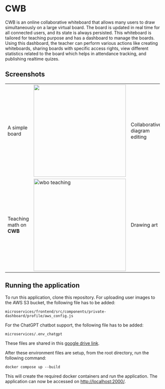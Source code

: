 # CWB

CWB is an online collaborative whiteboard that allows many users to draw simultaneously on a large virtual board.
The board is updated in real time for all connected users, and its state is always persisted. This whiteboard is tailored for teaching purpose and has a dashboard to manage the boards. Using this dashboard, the teacher can perform various actions like creating whiteboards, sharing boards with specific access rights, view different statistics related to the board which helps in attendance tracking, and publishing realtime quizes.

## Screenshots

<table>
 <tr>
  <td> A simple board
  <td> <img width="300" src="https://user-images.githubusercontent.com/552629/59885574-06e02b80-93bc-11e9-9150-0670a1c5d4f3.png">
  <td> Collaborative diagram editing
  <td> <img alt="Screenshot of WBO's user interface: architecture" width="300" src="https://user-images.githubusercontent.com/552629/59915054-07101380-941c-11e9-97c9-4980f50d302a.png" />
  
  <tr>
   <td> Teaching math on <b>CWB</b>
   <td> <img alt="wbo teaching" width="300" src="https://user-images.githubusercontent.com/552629/59915737-a386e580-941d-11e9-81ff-db9e37f140db.png" />
   <td> Drawing art
   <td> <img alt="kawai cats on WBO" width="300" src="https://user-images.githubusercontent.com/552629/120919822-dc2c3200-c6bb-11eb-94cd-57a4254fbe0a.png"/>
</table>

## Running the application

To run this application, clone this repository. For uploading user images to the AWS S3 bucket, the following file has to be added:

`microservices/frontend/src/components/private-dashboard/profile/aws_config.js`

For the ChatGPT chatbot support, the following file has to be added:

`microservices/.env_chatgpt`

These files are shared in this [google drive link](https://drive.google.com/drive/folders/1olunZiCVJLKWEXCf0dqfaMXoWITuAVeE?usp=share_link).

After these environment files are setup, from the root directory, run the following command:

`docker compose up --build`

This will create the required docker containers and run the application. The application can now be accessed on [http://localhost:2000/](http://localhost:2000/).
